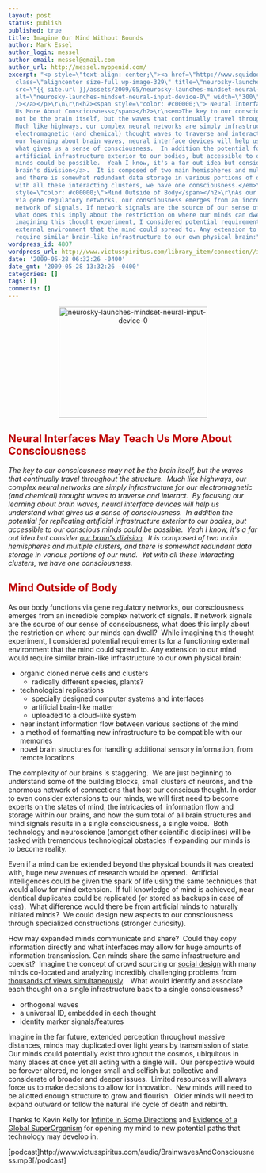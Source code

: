 ```yaml
---
layout: post
status: publish
published: true
title: Imagine Our Mind Without Bounds
author: Mark Essel
author_login: messel
author_email: messel@gmail.com
author_url: http://messel.myopenid.com/
excerpt: "<p style=\"text-align: center;\"><a href=\"http://www.squidoo.com/BrainWaveReader\"><img
  class=\"aligncenter size-full wp-image-329\" title=\"neurosky-launches-mindset-neural-input-device-0\"
  src=\"{{ site.url }}/assets/2009/05/neurosky-launches-mindset-neural-input-device-0.jpg\"
  alt=\"neurosky-launches-mindset-neural-input-device-0\" width=\"300\" height=\"224\"
  /></a></p>\r\n\r\n<h2><span style=\"color: #c00000;\"> Neural Interfaces May Teach
  Us More About Consciousness</span></h2>\r\n<em>The key to our consciousness may
  not be the brain itself, but the waves that continually travel throughout the structure. 
  Much like highways, our complex neural networks are simply infrastructure for our
  electromagnetic (and chemical) thought waves to traverse and interact.  By focusing
  our learning about brain waves, neural interface devices will help us understand
  what gives us a sense of consciousness.  In addition the potential for replicating
  artificial infrastructure exterior to our bodies, but accessible to our conscious
  minds could be possible.  Yeah I know, it's a far out idea but consider <a href=\"http://images.google.com/images?hl=en&amp;q=parts+of+the+brain&amp;um=1&amp;ie=UTF-8&amp;ei=dM0XSpTlPKOstgf3xND5DA&amp;sa=X&amp;oi=image_result_group&amp;resnum=4&amp;ct=title\">our
  brain's division</a>.  It is composed of two main hemispheres and multiple clusters,
  and there is somewhat redundant data storage in various portions of our mind.  Yet
  with all these interacting clusters, we have one consciousness.</em>\r\n<h2><span
  style=\"color: #c00000;\">Mind Outside of Body</span></h2>\r\nAs our body functions
  via gene regulatory networks, our consciousness emerges from an incredible complex
  network of signals. If network signals are the source of our sense of consciousness,
  what does this imply about the restriction on where our minds can dwell?  While
  imagining this thought experiment, I considered potential requirements for a functioning
  external environment that the mind could spread to. Any extension to our mind would
  require similar brain-like infrastructure to our own physical brain:"
wordpress_id: 4807
wordpress_url: http://www.victusspiritus.com/library_item/connection//imagine-our-mind-without-bounds/
date: '2009-05-28 06:32:26 -0400'
date_gmt: '2009-05-28 13:32:26 -0400'
categories: []
tags: []
comments: []
---
```

<p style="text-align: center;"><a href="http://www.squidoo.com/BrainWaveReader"><img class="aligncenter size-full wp-image-329" title="neurosky-launches-mindset-neural-input-device-0" src="{{ site.url }}/assets/2009/05/neurosky-launches-mindset-neural-input-device-0.jpg" alt="neurosky-launches-mindset-neural-input-device-0" width="300" height="224" /></a></p>
<h2><span style="color: #c00000;"> Neural Interfaces May Teach Us More About Consciousness</span></h2>
<p><em>The key to our consciousness may not be the brain itself, but the waves that continually travel throughout the structure.  Much like highways, our complex neural networks are simply infrastructure for our electromagnetic (and chemical) thought waves to traverse and interact.  By focusing our learning about brain waves, neural interface devices will help us understand what gives us a sense of consciousness.  In addition the potential for replicating artificial infrastructure exterior to our bodies, but accessible to our conscious minds could be possible.  Yeah I know, it's a far out idea but consider <a href="http://images.google.com/images?hl=en&amp;q=parts+of+the+brain&amp;um=1&amp;ie=UTF-8&amp;ei=dM0XSpTlPKOstgf3xND5DA&amp;sa=X&amp;oi=image_result_group&amp;resnum=4&amp;ct=title">our brain's division</a>.  It is composed of two main hemispheres and multiple clusters, and there is somewhat redundant data storage in various portions of our mind.  Yet with all these interacting clusters, we have one consciousness.</em></p>
<h2><span style="color: #c00000;">Mind Outside of Body</span></h2>
<p>As our body functions via gene regulatory networks, our consciousness emerges from an incredible complex network of signals. If network signals are the source of our sense of consciousness, what does this imply about the restriction on where our minds can dwell?  While imagining this thought experiment, I considered potential requirements for a functioning external environment that the mind could spread to. Any extension to our mind would require similar brain-like infrastructure to our own physical brain:<a id="more"></a><a id="more-4807"></a></p>
<ul>
<li>organic cloned nerve cells and clusters
<ul>
<li>radically different species, plants?</li>
</ul>
</li>
<li>technological replications
<ul>
<li>specially designed computer systems and interfaces</li>
<li>artificial brain-like matter</li>
<li>uploaded to a cloud-like system</li>
</ul>
</li>
<li>near instant information flow between various sections of the mind</li>
<li>a method of formatting new infrastructure to be compatible with our memories</li>
<li>novel brain structures for handling additional sensory information, from remote locations</li>
</ul>
<p>The complexity of our brains is staggering.  We are just beginning to understand some of the building blocks, small clusters of neurons, and the enormous network of connections that host our conscious thought. In order to even consider extensions to our minds, we will first need to become experts on the states of mind, the intricacies of  information flow and storage within our brains, and how the sum total of all brain structures and mind signals results in a single consciousness, a single voice.  Both technology and neuroscience (amongst other scientific disciplines) will be tasked with tremendous technological obstacles if expanding our minds is to become reality.</p>
<p>Even if a mind can be extended beyond the physical bounds it was created with, huge new avenues of research would be opened.  Artificial Intelligences could be given the spark of life using the same techniques that would allow for mind extension.  If full knowledge of mind is achieved, near identical duplicates could be replicated (or stored as backups in case of loss).  What difference would there be from artificial minds to naturally initiated minds?  We could design new aspects to our consciousness through specialized constructions (stronger curiosity).</p>
<p>How may expanded minds communicate and share?  Could they copy information directly and what interfaces may allow for huge amounts of information transmission. Can minds share the same infrastructure and coexist?  Imagine the concept of crowd sourcing or <a href="http://victusfate.github.io/victusspiritus/uncategorized/2009/03/29/social-media-will-be-the-dominant-design-focus-of-the-21st-century/">social design</a> with many minds co-located and analyzing incredibly challenging problems from <a href="http://victusfate.github.io/victusspiritus/uncategorized/2009/04/25/the-search-power-of-collaborative-design/">thousands of views simultaneously</a>.   What would identify and associate each thought on a single infrastructure back to a single consciousness?</p>
<ul>
<li>orthogonal waves</li>
<li>a universal ID, embedded in each thought</li>
<li>identity marker signals/features</li>
</ul>
<p>Imagine in the far future, extended perception throughout massive distances, minds may duplicated over light years by transmission of state.  Our minds could potentially exist throughout the cosmos, ubiquitous in many places at once yet all acting with a single will.  Our perspective would be forever altered, no longer small and selfish but collective and considerate of broader and deeper issues.  Limited resources will always force us to make decisions to allow for innovation.  New minds will need to be allotted enough structure to grow and flourish.  Older minds will need to expand outward or follow the natural life cycle of death and rebirth.</p>
<p>Thanks to Kevin Kelly for <a href="http://www.kk.org/thetechnium/archives/2009/05/infinite_in_som.php">Infinite in Some Directions</a> and <a href="http://www.kk.org/thetechnium/archives/2008/10/evidence_of_a_g.php">Evidence of a Global SuperOrganism</a> for opening my mind to new potential paths that technology may develop in.</p>
<p>[podcast]http://www.victusspiritus.com/audio/BrainwavesAndConsciousness.mp3[/podcast]</p>

